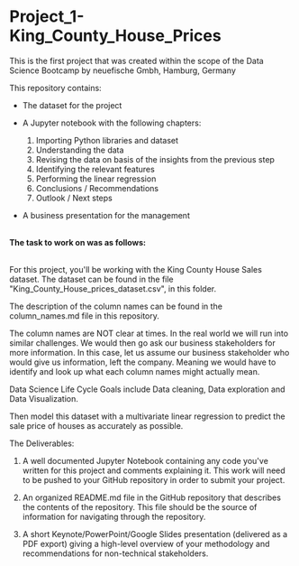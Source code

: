 # Project_1-King_County_House_Prices
This is the first project that was created within the scope of the Data Science Bootcamp by neuefische Gmbh, Hamburg, Germany

This repository contains:
- The dataset for the project

- A Jupyter notebook with the following chapters:
    1. Importing Python libraries and dataset
    2. Understanding the data
    3. Revising the data on basis of the insights from the previous step
    4. Identifying the relevant features
    5. Performing the linear regression
    6. Conclusions / Recommendations
    7. Outlook / Next steps
    
- A business presentation for the management
<br>
<b>The task to work on was as follows:</b><br><br>

For this project, you'll be working with the King County House Sales dataset.  The dataset can be found in the file "King_County_House_prices_dataset.csv", in this folder.

The description of the column names can be found in the column_names.md file in this repository. 

The column names are NOT clear at times. In the real world we will run into similar challenges. We would then go ask our business stakeholders for more information. In this case, let us assume our business stakeholder who would give us information, left the company. Meaning we would have to identify and look up what each column names might actually mean.  

Data Science Life Cycle Goals include Data cleaning, Data exploration and Data Visualization.

Then model this dataset with a multivariate linear regression to predict the sale price of houses as accurately as possible.

The Deliverables:

1) A well documented Jupyter Notebook containing any code you've written for this project and comments explaining it. This work will need to be pushed to your GitHub repository in order to submit your project.

2) An organized README.md file in the GitHub repository that describes the contents of the repository. This file should be the source of information for navigating through the repository.

3) A short Keynote/PowerPoint/Google Slides presentation (delivered as a PDF export) giving a high-level overview of your methodology and recommendations for non-technical stakeholders. 
